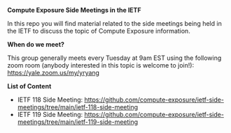 **Compute Exposure Side Meetings in the IETF**

In this repo you will find material related to the side meetings being held in the IETF to discuss the topic of Compute Exposure information.

**When do we meet?** 

This group generally meets every Tuesday at 9am EST using the following zoom room (anybody interested in this topic is welcome to join!): https://yale.zoom.us/my/yryang

**List of Content**
- IETF 118 Side Meeting: https://github.com/compute-exposure/ietf-side-meetings/tree/main/ietf-118-side-meeting
- IETF 119 Side Meeting: https://github.com/compute-exposure/ietf-side-meetings/tree/main/ietf-119-side-meeting

